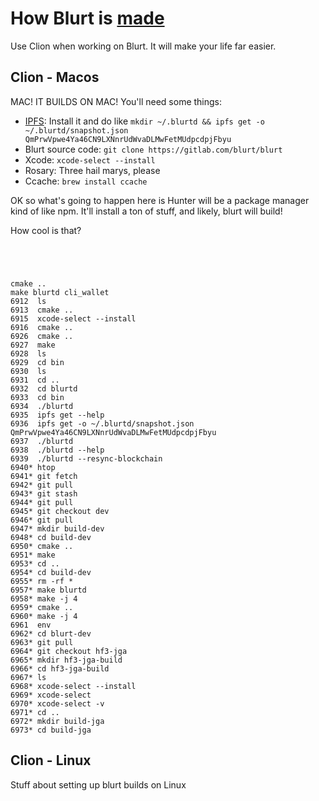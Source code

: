 # How Blurt is [made](https://www.facebook.com/watch/?v=845703122288697)

Use Clion when working on Blurt. It will make your life far easier.

## Clion - Macos

MAC! IT BUILDS ON MAC!
You'll need some things:


- [IPFS](https://ipfs.io): Install it and do like `mkdir ~/.blurtd && ipfs get -o ~/.blurtd/snapshot.json QmPrwVpwe4Ya46CN9LXNnrUdWvaDLMwFetMUdpcdpjFbyu`
- Blurt source code: `git clone https://gitlab.com/blurt/blurt`
- Xcode: `xcode-select --install`
- Rosary: Three hail marys, please
- Ccache: `brew install ccache`

OK so what's going to happen here is Hunter will be a package manager kind of like npm. It'll install a ton of stuff, and likely, blurt will build!

How cool is that?

```




cmake ..
make blurtd cli_wallet
6912  ls
6913  cmake ..
6915  xcode-select --install
6916  cmake ..
6926  cmake ..
6927  make
6928  ls
6929  cd bin
6930  ls
6931  cd ..
6932  cd blurtd
6933  cd bin
6934  ./blurtd
6935  ipfs get --help
6936  ipfs get -o ~/.blurtd/snapshot.json QmPrwVpwe4Ya46CN9LXNnrUdWvaDLMwFetMUdpcdpjFbyu
6937  ./blurtd
6938  ./blurtd --help
6939  ./blurtd --resync-blockchain
6940* htop
6941* git fetch
6942* git pull
6943* git stash
6944* git pull
6945* git checkout dev
6946* git pull
6947* mkdir build-dev
6948* cd build-dev
6950* cmake ..
6951* make
6953* cd ..
6954* cd build-dev
6955* rm -rf *
6957* make blurtd
6958* make -j 4
6959* cmake ..
6960* make -j 4
6961  env
6962* cd blurt-dev
6963* git pull
6964* git checkout hf3-jga
6965* mkdir hf3-jga-build
6966* cd hf3-jga-build
6967* ls
6968* xcode-select --install
6969* xcode-select
6970* xcode-select -v
6971* cd ..
6972* mkdir build-jga
6973* cd build-jga
```

## Clion - Linux

Stuff about setting up blurt builds on Linux
